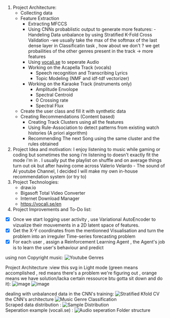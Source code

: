 1. Project Architecture:  
    - Collecting data
    - Feature Extraction
        - Extracting MFCCS
        - Using CNNs probablistic output to generate more features:
            -Handeling Data unbalance by using Stratified K-Fold Cross Validation
            -we usually take the max of the softmax of the last dense layer in Classificatin task , how about we don't ? we get probailities of the other genres present in the track -> more features 
        - Using [vocali.se](https://vocali.se/en) to seperate Audio
        - Working on the Acapella Track (vocals)
          - Speech recognition and Transcribing Lyrics
          - Topic Modeling (NMF and idf-tdf vectorizer)
        - Working on the Karaoke Track (instruments only)
          - Amplitude Envolope
          - Spectral Centroid
          - 0 Crossing rate
          - Spectral Flux
    - Create the user class and fill it with synthetic data
    - Creating Recommendations (Content based)
        - Creating Track Clusters using all the features
        - Using Rule-Association to detect patterns from existing watch histories (A priori algorithm)
        - Recommending The next Song using the same cluster and the rules obtained 
2. Project Idea and motivation:
  I enjoy listening to music while gaming or coding but sometimes the song i'm listening to doesn't exactly fit the mode i'm in .
  I usually put the playlist on shuffle and on average things turn out ok but after having come across Valerio Velardo - The sound of AI youtube Channel, I decided I will
  make my own in-house recommendation system (or try to)
3. Project Technologies:
      - draw.io
      - Bigasoft Total Video Converter
      - Internet Download Manager
      - https://vocali.se/en
4. Project Improvements and To-Do list:
  - [x] Once we start logging user activity , use Variational AutoEncoder to vizualize their mouvements in a 2D latent space of features.
  - [x] Get the X-Y coordinates from the mentionned Visualisation  and turn the problem into an irreguler Time-series forecasting problem
  - [x] For each user , assign a Reinforcement Learning Agent , the Agent's job is to learn the user's behaviour and predict 

using non Copyright music:
  ![Youtube Genres](https://user-images.githubusercontent.com/75742617/174759841-f7704546-0930-405d-85ae-dd4365c565ae.png)<br>
  
Project Architecture :view this svg in Light mode (green means accomplished , red means there's a problem we're figuring out , orange means we have solution/lacka  certain ressource btu gotta sit down and do it):
![image](https://user-images.githubusercontent.com/75742617/174777935-31d9a151-2d99-4442-b5e4-0f333b98d73f.png)
![image](https://user-images.githubusercontent.com/75742617/174778045-135a0c5e-6234-4926-bfe1-269370cfb99c.png)

 dealing with unbalanced data in the CNN's training:
![Stratified Kfold CV](https://user-images.githubusercontent.com/75742617/174760071-83182486-fc0d-4061-bc5d-dabcc14bf3b4.png)<br>
the CNN's architecture
![Music Genre Classification](https://user-images.githubusercontent.com/75742617/174760106-3055356d-063b-4a9d-9e23-4827464aa42c.svg)<br>
Scraped data distribution :
![Sample Distribution](https://user-images.githubusercontent.com/75742617/174760195-78dbdfe6-934b-4a12-962f-4162bd42dc1d.png)<br>
Seperation example (vocali.se) :
![Audio seperation Folder structure](https://user-images.githubusercontent.com/75742617/174760224-8bad4789-56e1-4cdd-be56-729999189539.png)<br>

